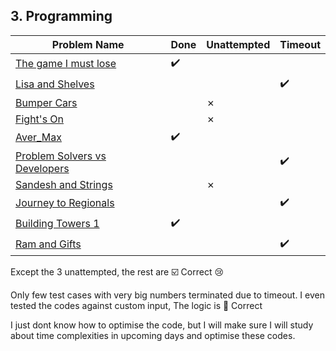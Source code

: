 ## 3. Programming

**Problem Name**|**Done**|**Unattempted**|**Timeout**
----------------|--------|---------------|-----------
[The game I must lose]()|:heavy_check_mark:|
[Lisa and Shelves]()|||:heavy_check_mark:
[Bumper Cars]()||&cross;||
[Fight's On]()||&cross;||
[Aver_Max]()|:heavy_check_mark:||
[Problem Solvers vs Developers]()|||:heavy_check_mark:
[Sandesh and Strings]()||&cross;||
[Journey to Regionals]()|||:heavy_check_mark:
[Building Towers 1]()|:heavy_check_mark:||
[Ram and Gifts]()|||:heavy_check_mark:




Except the 3 unattempted, the rest are ☑️ Correct 😢

Only few test cases with very big numbers terminated due to timeout. I even tested the codes against custom input, The logic is 💯 Correct

I just dont know how to optimise the code, but I will make sure I will study about time complexities in upcoming days and optimise these codes.
